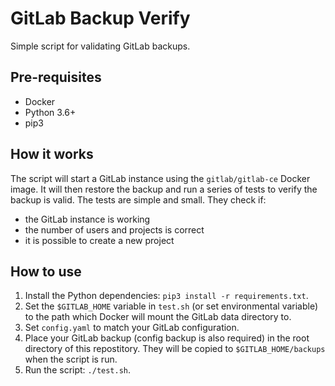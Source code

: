 # GitLab Backup Verify
Simple script for validating GitLab backups.

## Pre-requisites
* Docker
* Python 3.6+
* pip3

## How it works
The script will start a GitLab instance using the `gitlab/gitlab-ce` Docker image. It will then restore the backup and run a series of tests to verify the backup is valid. The tests are simple and small. They check if:
* the GitLab instance is working
* the number of users and projects is correct
* it is possible to create a new project

## How to use
1. Install the Python dependencies: `pip3 install -r requirements.txt`.
2. Set the `$GITLAB_HOME` variable in `test.sh` (or set environmental variable) to the path which Docker will mount the GitLab data directory to.
3. Set `config.yaml` to match your GitLab configuration.
4. Place your GitLab backup (config backup is also required) in the root directory of this repostitory. They will be copied to `$GITLAB_HOME/backups` when the script is run.
5. Run the script: `./test.sh`.
